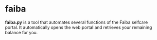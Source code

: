# faiba

**faiba.py** is a tool that automates several functions of the Faiba selfcare portal. It automatically opens the web portal and retrieves your remaining balance for you. 

